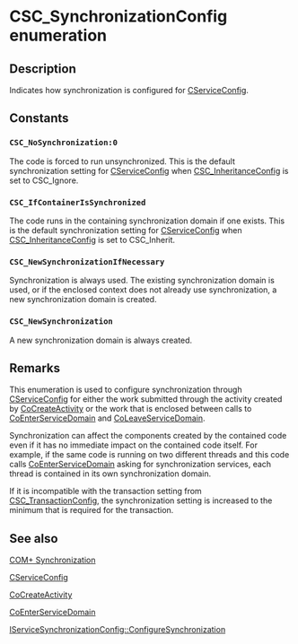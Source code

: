 # CSC_SynchronizationConfig enumeration

## Description

Indicates how synchronization is configured for [CServiceConfig](https://learn.microsoft.com/windows/desktop/cossdk/cserviceconfig).

## Constants

### `CSC_NoSynchronization:0`

The code is forced to run unsynchronized. This is the default synchronization setting for [CServiceConfig](https://learn.microsoft.com/windows/desktop/cossdk/cserviceconfig) when [CSC_InheritanceConfig](https://learn.microsoft.com/windows/desktop/api/comsvcs/ne-comsvcs-csc_inheritanceconfig) is set to CSC_Ignore.

### `CSC_IfContainerIsSynchronized`

The code runs in the containing synchronization domain if one exists. This is the default synchronization setting for [CServiceConfig](https://learn.microsoft.com/windows/desktop/cossdk/cserviceconfig) when [CSC_InheritanceConfig](https://learn.microsoft.com/windows/desktop/api/comsvcs/ne-comsvcs-csc_inheritanceconfig) is set to CSC_Inherit.

### `CSC_NewSynchronizationIfNecessary`

Synchronization is always used. The existing synchronization domain is used, or if the enclosed context does not already use synchronization, a new synchronization domain is created.

### `CSC_NewSynchronization`

A new synchronization domain is always created.

## Remarks

This enumeration is used to configure synchronization through [CServiceConfig](https://learn.microsoft.com/windows/desktop/cossdk/cserviceconfig) for either the work submitted through the activity created by [CoCreateActivity](https://learn.microsoft.com/windows/desktop/api/comsvcs/nf-comsvcs-cocreateactivity) or the work that is enclosed between calls to [CoEnterServiceDomain](https://learn.microsoft.com/windows/desktop/api/comsvcs/nf-comsvcs-coenterservicedomain) and [CoLeaveServiceDomain](https://learn.microsoft.com/windows/desktop/api/comsvcs/nf-comsvcs-coleaveservicedomain).

Synchronization can affect the components created by the contained code even if it has no immediate impact on the contained code itself. For example, if the same code is running on two different threads and this code calls [CoEnterServiceDomain](https://learn.microsoft.com/windows/desktop/api/comsvcs/nf-comsvcs-coenterservicedomain) asking for synchronization services, each thread is contained in its own synchronization domain.

If it is incompatible with the transaction setting from [CSC_TransactionConfig](https://learn.microsoft.com/windows/desktop/api/comsvcs/ne-comsvcs-csc_transactionconfig), the synchronization setting is increased to the minimum that is required for the transaction.

## See also

[COM+ Synchronization](https://learn.microsoft.com/windows/desktop/cossdk/com--synchronization)

[CServiceConfig](https://learn.microsoft.com/windows/desktop/cossdk/cserviceconfig)

[CoCreateActivity](https://learn.microsoft.com/windows/desktop/api/comsvcs/nf-comsvcs-cocreateactivity)

[CoEnterServiceDomain](https://learn.microsoft.com/windows/desktop/api/comsvcs/nf-comsvcs-coenterservicedomain)

[IServiceSynchronizationConfig::ConfigureSynchronization](https://learn.microsoft.com/windows/desktop/api/comsvcs/nf-comsvcs-iservicesynchronizationconfig-configuresynchronization)